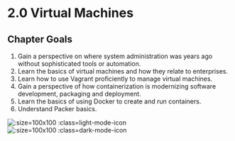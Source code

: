 # 2.0 Virtual Machines

## Chapter Goals
 1. Gain a perspective on where system administration was years ago without sophisticated tools or automation.
 2. Learn the basics of virtual machines and how they relate to enterprises.
 3. Learn how to use Vagrant proficiently to manage virtual machines.
 4. Gain a perspective of how containerization is modernizing software development, packaging and deployment.
 5. Learn the basics of using Docker to create and run containers.
 6. Understand Packer basics.

![](../img/goals_light.svg ':size=100x100 :class=light-mode-icon')
![](../img/goals_dark.svg ':size=100x100 :class=dark-mode-icon')
